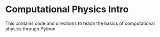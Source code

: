 # Computational Physics Intro
This contains code and directions to teach the basics of computational physics through Python.
